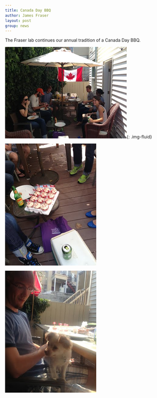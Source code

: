 ```yaml
---
title: Canada Day BBQ
author: James Fraser
layout: post
group: news
---
```

The Fraser lab continues our annual tradition of a Canada Day BBQ.

![Canada Day 1](/static/img/news/canadaday1.jpg "Canada Day 1"){: .img-fluid}


![Canada Day 2](/static/img/news/canadaday2.jpg "Canada Day 2")


![Canada Day Shamus](/static/img/news/canadadayshamus.jpg "Canada Day Dog")
